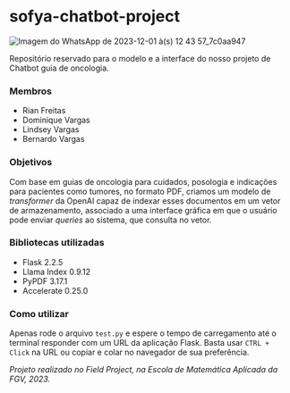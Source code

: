 # sofya-chatbot-project

![Imagem do WhatsApp de 2023-12-01 à(s) 12 43 57_7c0aa947](https://github.com/Rian-Freitas/sofya-chatbot-project/assets/85463854/00232d05-7265-41be-b7d2-b512996b79c8)

Repositório reservado para o modelo e a interface do nosso projeto de Chatbot guia de oncologia.

### Membros

- Rian Freitas
- Dominique Vargas
- Lindsey Vargas
- Bernardo Vargas

### Objetivos

Com base em guias de oncologia para cuidados, posologia e indicações para pacientes como tumores, no formato PDF, criamos um modelo de _transformer_ da OpenAI capaz de indexar esses documentos em um vetor de armazenamento, associado a uma interface gráfica em que o usuário pode enviar _queries_ ao sistema, que consulta no vetor.

### Bibliotecas utilizadas

- Flask 2.2.5
- Llama Index 0.9.12
- PyPDF 3.17.1
- Accelerate 0.25.0

### Como utilizar

Apenas rode o arquivo `test.py` e espere o tempo de carregamento até o terminal responder com um URL da aplicação Flask. Basta usar `CTRL + Click` na URL ou copiar e colar no navegador de sua preferência.

*Projeto realizado no Field Project, na Escola de Matemática Aplicada da FGV, 2023.*
